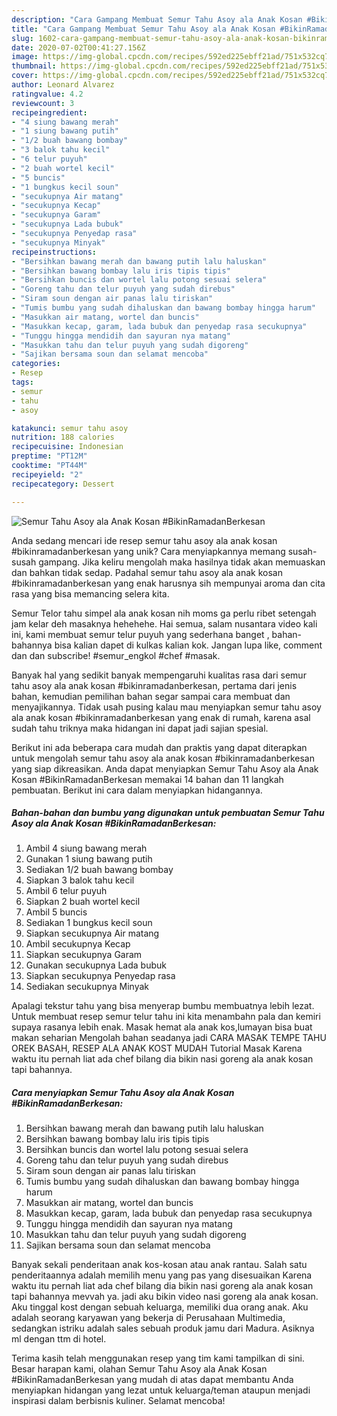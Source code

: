 ```yaml
---
description: "Cara Gampang Membuat Semur Tahu Asoy ala Anak Kosan #BikinRamadanBerkesan yang Sempurna"
title: "Cara Gampang Membuat Semur Tahu Asoy ala Anak Kosan #BikinRamadanBerkesan yang Sempurna"
slug: 1602-cara-gampang-membuat-semur-tahu-asoy-ala-anak-kosan-bikinramadanberkesan-yang-sempurna
date: 2020-07-02T00:41:27.156Z
image: https://img-global.cpcdn.com/recipes/592ed225ebff21ad/751x532cq70/semur-tahu-asoy-ala-anak-kosan-bikinramadanberkesan-foto-resep-utama.jpg
thumbnail: https://img-global.cpcdn.com/recipes/592ed225ebff21ad/751x532cq70/semur-tahu-asoy-ala-anak-kosan-bikinramadanberkesan-foto-resep-utama.jpg
cover: https://img-global.cpcdn.com/recipes/592ed225ebff21ad/751x532cq70/semur-tahu-asoy-ala-anak-kosan-bikinramadanberkesan-foto-resep-utama.jpg
author: Leonard Alvarez
ratingvalue: 4.2
reviewcount: 3
recipeingredient:
- "4 siung bawang merah"
- "1 siung bawang putih"
- "1/2 buah bawang bombay"
- "3 balok tahu kecil"
- "6 telur puyuh"
- "2 buah wortel kecil"
- "5 buncis"
- "1 bungkus kecil soun"
- "secukupnya Air matang"
- "secukupnya Kecap"
- "secukupnya Garam"
- "secukupnya Lada bubuk"
- "secukupnya Penyedap rasa"
- "secukupnya Minyak"
recipeinstructions:
- "Bersihkan bawang merah dan bawang putih lalu haluskan"
- "Bersihkan bawang bombay lalu iris tipis tipis"
- "Bersihkan buncis dan wortel lalu potong sesuai selera"
- "Goreng tahu dan telur puyuh yang sudah direbus"
- "Siram soun dengan air panas lalu tiriskan"
- "Tumis bumbu yang sudah dihaluskan dan bawang bombay hingga harum"
- "Masukkan air matang, wortel dan buncis"
- "Masukkan kecap, garam, lada bubuk dan penyedap rasa secukupnya"
- "Tunggu hingga mendidih dan sayuran nya matang"
- "Masukkan tahu dan telur puyuh yang sudah digoreng"
- "Sajikan bersama soun dan selamat mencoba"
categories:
- Resep
tags:
- semur
- tahu
- asoy

katakunci: semur tahu asoy 
nutrition: 188 calories
recipecuisine: Indonesian
preptime: "PT12M"
cooktime: "PT44M"
recipeyield: "2"
recipecategory: Dessert

---
```



![Semur Tahu Asoy ala Anak Kosan #BikinRamadanBerkesan](https://img-global.cpcdn.com/recipes/592ed225ebff21ad/751x532cq70/semur-tahu-asoy-ala-anak-kosan-bikinramadanberkesan-foto-resep-utama.jpg)

Anda sedang mencari ide resep semur tahu asoy ala anak kosan #bikinramadanberkesan yang unik? Cara menyiapkannya memang susah-susah gampang. Jika keliru mengolah maka hasilnya tidak akan memuaskan dan bahkan tidak sedap. Padahal semur tahu asoy ala anak kosan #bikinramadanberkesan yang enak harusnya sih mempunyai aroma dan cita rasa yang bisa memancing selera kita.

Semur Telor tahu simpel ala anak kosan nih moms ga perlu ribet setengah jam kelar deh masaknya hehehehe. Hai semua, salam nusantara video kali ini, kami membuat semur telur puyuh yang sederhana banget , bahan-bahannya bisa kalian dapet di kulkas kalian kok. Jangan lupa like, comment dan dan subscribe! #semur_engkol #chef #masak.

Banyak hal yang sedikit banyak mempengaruhi kualitas rasa dari semur tahu asoy ala anak kosan #bikinramadanberkesan, pertama dari jenis bahan, kemudian pemilihan bahan segar sampai cara membuat dan menyajikannya. Tidak usah pusing kalau mau menyiapkan semur tahu asoy ala anak kosan #bikinramadanberkesan yang enak di rumah, karena asal sudah tahu triknya maka hidangan ini dapat jadi sajian spesial.


Berikut ini ada beberapa cara mudah dan praktis yang dapat diterapkan untuk mengolah semur tahu asoy ala anak kosan #bikinramadanberkesan yang siap dikreasikan. Anda dapat menyiapkan Semur Tahu Asoy ala Anak Kosan #BikinRamadanBerkesan memakai 14 bahan dan 11 langkah pembuatan. Berikut ini cara dalam menyiapkan hidangannya.

<!--inarticleads1-->

##### Bahan-bahan dan bumbu yang digunakan untuk pembuatan Semur Tahu Asoy ala Anak Kosan #BikinRamadanBerkesan:

1. Ambil 4 siung bawang merah
1. Gunakan 1 siung bawang putih
1. Sediakan 1/2 buah bawang bombay
1. Siapkan 3 balok tahu kecil
1. Ambil 6 telur puyuh
1. Siapkan 2 buah wortel kecil
1. Ambil 5 buncis
1. Sediakan 1 bungkus kecil soun
1. Siapkan secukupnya Air matang
1. Ambil secukupnya Kecap
1. Siapkan secukupnya Garam
1. Gunakan secukupnya Lada bubuk
1. Siapkan secukupnya Penyedap rasa
1. Sediakan secukupnya Minyak


Apalagi tekstur tahu yang bisa menyerap bumbu membuatnya lebih lezat. Untuk membuat resep semur telur tahu ini kita menambahn pala dan kemiri supaya rasanya lebih enak. Masak hemat ala anak kos,lumayan bisa buat makan seharian Mengolah bahan seadanya jadi CARA MASAK TEMPE TAHU OREK BASAH, RESEP ALA ANAK KOST MUDAH Tutorial Masak Karena waktu itu pernah liat ada chef bilang dia bikin nasi goreng ala anak kosan tapi bahannya. 

<!--inarticleads2-->

##### Cara menyiapkan Semur Tahu Asoy ala Anak Kosan #BikinRamadanBerkesan:

1. Bersihkan bawang merah dan bawang putih lalu haluskan
1. Bersihkan bawang bombay lalu iris tipis tipis
1. Bersihkan buncis dan wortel lalu potong sesuai selera
1. Goreng tahu dan telur puyuh yang sudah direbus
1. Siram soun dengan air panas lalu tiriskan
1. Tumis bumbu yang sudah dihaluskan dan bawang bombay hingga harum
1. Masukkan air matang, wortel dan buncis
1. Masukkan kecap, garam, lada bubuk dan penyedap rasa secukupnya
1. Tunggu hingga mendidih dan sayuran nya matang
1. Masukkan tahu dan telur puyuh yang sudah digoreng
1. Sajikan bersama soun dan selamat mencoba


Banyak sekali penderitaan anak kos-kosan atau anak rantau. Salah satu penderitaannya adalah memilih menu yang pas yang disesuaikan Karena waktu itu pernah liat ada chef bilang dia bikin nasi goreng ala anak kosan tapi bahannya mevvah ya. jadi aku bikin video nasi goreng ala anak kosan. Aku tinggal kost dengan sebuah keluarga, memiliki dua orang anak. Aku adalah seorang karyawan yang bekerja di Perusahaan Multimedia, sedangkan istriku adalah sales sebuah produk jamu dari Madura. Asiknya ml dengan ttm di hotel. 

Terima kasih telah menggunakan resep yang tim kami tampilkan di sini. Besar harapan kami, olahan Semur Tahu Asoy ala Anak Kosan #BikinRamadanBerkesan yang mudah di atas dapat membantu Anda menyiapkan hidangan yang lezat untuk keluarga/teman ataupun menjadi inspirasi dalam berbisnis kuliner. Selamat mencoba!
